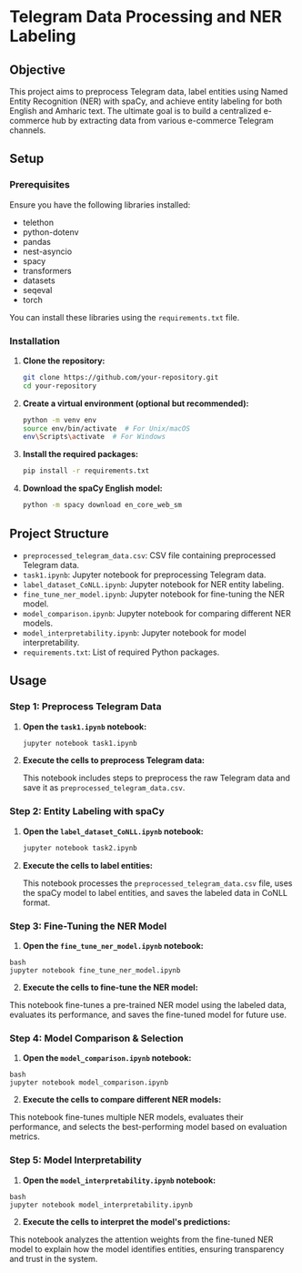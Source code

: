 # Telegram Data Processing and NER Labeling

## Objective

This project aims to preprocess Telegram data, label entities using Named Entity Recognition (NER) with spaCy, and achieve entity labeling for both English and Amharic text. The ultimate goal is to build a centralized e-commerce hub by extracting data from various e-commerce Telegram channels.

## Setup

### Prerequisites

Ensure you have the following libraries installed:

- telethon
- python-dotenv
- pandas
- nest-asyncio
- spacy
- transformers
- datasets
- seqeval
- torch

You can install these libraries using the `requirements.txt` file.

### Installation

1. **Clone the repository:**

    ```bash
    git clone https://github.com/your-repository.git
    cd your-repository
    ```

2. **Create a virtual environment (optional but recommended):**

    ```bash
    python -m venv env
    source env/bin/activate  # For Unix/macOS
    env\Scripts\activate  # For Windows
    ```

3. **Install the required packages:**

    ```bash
    pip install -r requirements.txt
    ```

4. **Download the spaCy English model:**

    ```bash
    python -m spacy download en_core_web_sm
    ```

## Project Structure

- `preprocessed_telegram_data.csv`: CSV file containing preprocessed Telegram data.
- `task1.ipynb`: Jupyter notebook for preprocessing Telegram data.
- `label_dataset_CoNLL.ipynb`: Jupyter notebook for NER entity labeling.
- `fine_tune_ner_model.ipynb`: Jupyter notebook for fine-tuning the NER model.
- `model_comparison.ipynb`: Jupyter notebook for comparing different NER models.
- `model_interpretability.ipynb`: Jupyter notebook for model interpretability.
- `requirements.txt`: List of required Python packages.

## Usage

### Step 1: Preprocess Telegram Data

1. **Open the `task1.ipynb` notebook:**

    ```bash
    jupyter notebook task1.ipynb
    ```

2. **Execute the cells to preprocess Telegram data:**

    This notebook includes steps to preprocess the raw Telegram data and save it as `preprocessed_telegram_data.csv`.

### Step 2: Entity Labeling with spaCy

1. **Open the `label_dataset_CoNLL.ipynb` notebook:**

    ```bash
    jupyter notebook task2.ipynb
    ```

2. **Execute the cells to label entities:**

    This notebook processes the `preprocessed_telegram_data.csv` file, uses the spaCy model to label entities, and saves the labeled data in CoNLL format.

### Step 3: Fine-Tuning the NER Model

1. **Open the `fine_tune_ner_model.ipynb` notebook:**
```
bash
jupyter notebook fine_tune_ner_model.ipynb
```
2. **Execute the cells to fine-tune the NER model:**

This notebook fine-tunes a pre-trained NER model using the labeled data, evaluates its performance, and saves the fine-tuned model for future use.

### Step 4: Model Comparison & Selection

1. **Open the `model_comparison.ipynb` notebook:**
```
bash
jupyter notebook model_comparison.ipynb
```
2. **Execute the cells to compare different NER models:**

This notebook fine-tunes multiple NER models, evaluates their performance, and selects the best-performing model based on evaluation metrics.

### Step 5: Model Interpretability
1. **Open the `model_interpretability.ipynb` notebook:**
```
bash
jupyter notebook model_interpretability.ipynb
```
2. **Execute the cells to interpret the model's predictions:**

This notebook analyzes the attention weights from the fine-tuned NER model to explain how the model identifies entities, ensuring transparency and trust in the system.
